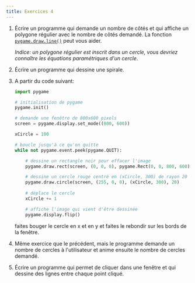 ```yaml
---
title: Exercices 4
---
```


1. Écrire un programme qui demande un nombre de côtés et qui affiche un polygone régulier avec le nombre de côtés demandé. La fonction [`pygame.draw.line()`](https://www.pygame.org/docs/ref/draw.html#pygame.draw.line) peut vous aider.
    
    *Indice: un polygone régulier est inscrit dans un cercle, vous devriez connaître les équations paramétriques d'un cercle*.

2. Écrire un programme qui dessine une spirale.

3. A partir du code suivant:
    
    ```python
    import pygame

    # initialisation de pygame
    pygame.init()

    # demande une fenêtre de 800x600 pixels
    screen = pygame.display.set_mode((800, 600))

    xCircle = 100

    # boucle jusqu'à ce qu'on quitte
    while not pygame.event.peek(pygame.QUIT):

        # dessine un rectangle noir pour effacer l'image
        pygame.draw.rect(screen, (0, 0, 0), pygame.Rect(0, 0, 800, 600))

        # dessine un cercle rouge centré en (xCircle, 300) de rayon 20
        pygame.draw.circle(screen, (255, 0, 0), (xCircle, 300), 20)
        
        # déplace le cercle
        xCircle += 1

        # affiche l'image qui vient d'être dessinée
        pygame.display.flip()
    ```

    faites bouger le cercle en x et en y et faites le rebondir sur les bords de la fenêtre.

4. Même exercice que le précédent, mais le programme demande un nombre de cercles à l'utilisateur et anime ensuite le nombre de cercles demandé.

5. Écrire un programme qui permet de cliquer dans une fenêtre et qui dessine des lignes entre chaque point cliqué.